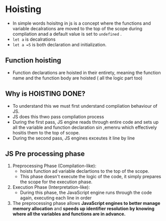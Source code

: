 # Hoisting

- In simple words hoisitng in js is a concept where the functions and variable decalrations are moved to the top of the scope during compliation anad a default value is set to `undefined` .
- `let a` is decalrations
- `let a =5` is both declaration and initialization.

## Function hoisting

- Function declarations are hoisted in their entirety, meaning the function name and the function body are hoisted ( all the logic part too)

## Why is HOISTING DONE?

- To understand this we must first understand compliation behaviour of JS.
- JS does this thwo pass compliation process
- During the first pass, JS engine reads through entire code and sets up all the variable and function declaration sin ,emenru which effectively hositis them to the top of scope.
- During the second pass, JS engines exceutes it line by line

## JS Pre processing phase

1. Preprocessing Phase (Compilation-like):
   - hoists function ad variable declartions to the top of the scope.
   - This phase doesn't execute the logic of the code, it simply prepares the scope for the execution phase.
2. Execution Phase (Interpretation-like):
   - During this phase, the JavaScript engine runs through the code again, executing each line in order
3. The preprocessing phase allows **JavaScript engines to better manage memory allocation** and **speeds up identifier resolution by knowing where all the variables and functions are in advance.**
